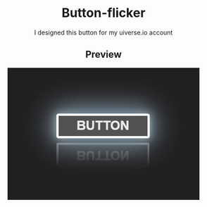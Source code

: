<h1 align="center"> Button-flicker </h1>

<p align="center"> I designed this button for my uiverse.io account </p>

<h2 align="center"> Preview </h2>



<div align="center">
  <img src="https://github.com/John-CFO/button-1/blob/master/flicker_button.gif?raw=true" alt="Button Preview" />
</div>

